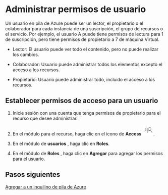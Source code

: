 <properties
    pageTitle="Administrar permisos a los recursos por usuario en pila de Azure (Administrador del servicio e inquilino) | Microsoft Azure"
    description="Como administrador del servicio o inquilino, obtenga información sobre cómo administrar permisos a los recursos por usuario."
    services="azure-stack"
    documentationCenter=""
    authors="ErikjeMS"
    manager="byronr"
    editor=""/>

<tags
    ms.service="azure-stack"
    ms.workload="na"
    ms.tgt_pltfrm="na"
    ms.devlang="na"
    ms.topic="article"
    ms.date="09/26/2016"
    ms.author="erikje"/>

# <a name="manage-user-permissions"></a>Administrar permisos de usuario

Un usuario en pila de Azure puede ser un lector, el propietario o el colaborador para cada instancia de una suscripción, el grupo de recursos o el servicio. Por ejemplo, el usuario A puede tiene permisos de lectura para 1 de suscripción, pero tiene permisos de propietario a 7 de máquina Virtual.

-   Lector: El usuario puede ver todo el contenido, pero no puede realizar los cambios.

-   Colaborador: Usuario puede administrar todos los elementos excepto el acceso a los recursos.

-   Propietario: Usuario puede administrar todo, incluido el acceso a los recursos.


## <a name="set-access-permissions-for-a-user"></a>Establecer permisos de acceso para un usuario

1.  Inicie sesión con una cuenta que tenga permisos de propietario para el recurso que desee administrar.

2.  En el módulo para el recurso, haga clic en el icono de **Access** ![](media/azure-stack-manage-permissions/image1.png).

3.  En el módulo de **usuarios** , haga clic en **Roles**.

4.  En el módulo de **Roles** , haga clic en **Agregar** para agregar los permisos para el usuario.

## <a name="next-steps"></a>Pasos siguientes

[Agregar a un inquilino de pila de Azure](azure-stack-add-new-user-aad.md)

